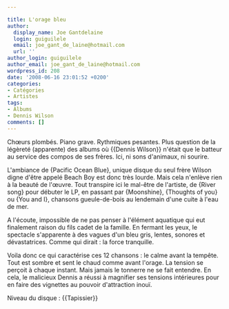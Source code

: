 ```yaml
---

title: L'orage bleu
author:
  display_name: Joe Gantdelaine
  login: guiguilele
  email: joe_gant_de_laine@hotmail.com
  url: ''
author_login: guiguilele
author_email: joe_gant_de_laine@hotmail.com
wordpress_id: 208
date: '2008-06-16 23:01:52 +0200'
categories:
- Catégories
- Artistes
tags:
- Albums
- Dennis Wilson
comments: []
---
```

Chœurs plombés. Piano grave. Rythmiques pesantes. Plus question de la légèreté (apparente) des albums où {{Dennis Wilson}} n'était que le batteur au service des compos de ses frères. Ici, ni sons d'animaux, ni sourire.

L'ambiance de {Pacific Ocean Blue}, unique disque du seul frère Wilson digne d'être appelé Beach Boy est donc très lourde. Mais cela n'enlève rien à la beauté de l'œuvre. Tout transpire ici le mal-être de l'artiste, de {River song} pour débuter le LP, en passant par {Moonshine}, {Thoughts of you} ou {You and I}, chansons gueule-de-bois au lendemain d'une cuite à l'eau de mer.

A l'écoute, impossible de ne pas penser à l'élément aquatique qui eut finalement raison du fils cadet de la famille. En fermant les yeux, le spectacle s'apparente à des vagues d'un bleu gris, lentes, sonores et dévastatrices. Comme qui dirait : la force tranquille.

Voila donc ce qui caractérise ces 12 chansons : le calme avant la tempête. Tout est sombre et sent le chaud comme avant l'orage. La tension se perçoit à chaque instant. Mais jamais le tonnerre ne se fait entendre. En cela, le malicieux Dennis a réussi à magnifier ses tensions intérieures pour en faire des vignettes au pouvoir d'attraction inouï.

Niveau du disque : {{Tapissier}}
